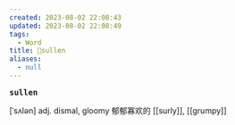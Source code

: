 ```yaml
---
created: 2023-08-02 22:08:43
updated: 2023-08-02 22:08:49
tags:
  - Word
title: 📖sullen
aliases:
  - null
---
```


<pre><strong>sullen</strong></pre>
[ˈsʌlən]
adj. dismal, gloomy 郁郁寡欢的
[[surly]], [[grumpy]]
